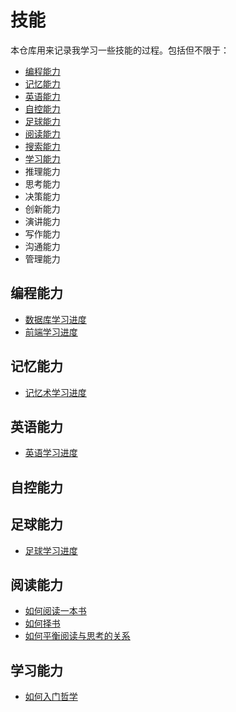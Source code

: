 # 技能

本仓库用来记录我学习一些技能的过程。包括但不限于：

- [编程能力](programming)
- [记忆能力](mnemonics)
- [英语能力](english)
- [自控能力](willpower)
- [足球能力](football)
- [阅读能力](reading)
- [搜索能力](surfing)
- [学习能力](learning)
- 推理能力
- 思考能力
- 决策能力
- 创新能力
- 演讲能力
- 写作能力
- 沟通能力
- 管理能力

## 编程能力

- [数据库学习进度](programming/database_learning_schedule.md)
- [前端学习进度](programming/frontend_learning_schedule.md)

## 记忆能力

- [记忆术学习进度](mnemonics/schedule_of_learning_mnemonics.md)

## 英语能力

- [英语学习进度](english/schedule_of_learning_english.md)

## 自控能力

## 足球能力

- [足球学习进度](football/schedule_of_learning_football.md)

## 阅读能力

- [如何阅读一本书](reading/how_to_read_a_book.md)
- [如何择书](reading/how_to_select_books.md)
- [如何平衡阅读与思考的关系](reading/how_to_balance_reading_and_thinking.md)

## 学习能力

- [如何入门哲学](learning/get_started_with_philosophy.md)

